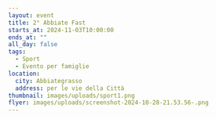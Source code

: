 ```yaml
---
layout: event
title: 2° Abbiate Fast
starts_at: 2024-11-03T10:00:00
ends_at: ""
all_day: false
tags:
  - Sport
  - Evento per famiglie
location:
  city: Abbiategrasso
  address: per le vie della Città
thumbnail: images/uploads/sport1.png
flyer: images/uploads/screenshot-2024-10-28-21.53.56-.png
---
```

